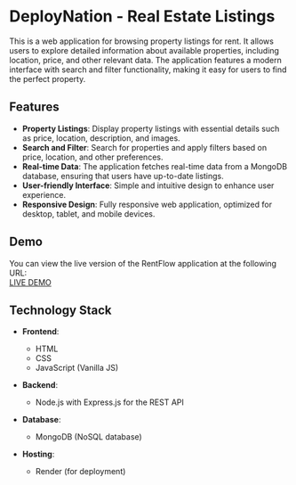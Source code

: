 # DeployNation - Real Estate Listings

This is a web application for browsing property listings for rent. It allows users to explore detailed information about available properties, including location, price, and other relevant data. The application features a modern interface with search and filter functionality, making it easy for users to find the perfect property.

## Features

- **Property Listings**: Display property listings with essential details such as price, location, description, and images.
- **Search and Filter**: Search for properties and apply filters based on price, location, and other preferences.
- **Real-time Data**: The application fetches real-time data from a MongoDB database, ensuring that users have up-to-date listings.
- **User-friendly Interface**: Simple and intuitive design to enhance user experience.
- **Responsive Design**: Fully responsive web application, optimized for desktop, tablet, and mobile devices.

## Demo

You can view the live version of the RentFlow application at the following URL:  
[LIVE DEMO](https://rentflow.onrender.com/listings)

## Technology Stack

- **Frontend**:  
  - HTML
  - CSS
  - JavaScript (Vanilla JS)

- **Backend**:  
  - Node.js with Express.js for the REST API

- **Database**:  
  - MongoDB (NoSQL database)

- **Hosting**:  
  - Render (for deployment)


   
